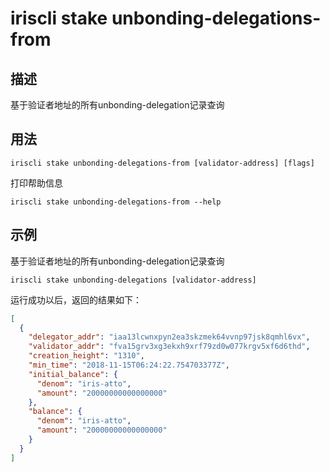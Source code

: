 # iriscli stake unbonding-delegations-from

## 描述

基于验证者地址的所有unbonding-delegation记录查询

## 用法

```
iriscli stake unbonding-delegations-from [validator-address] [flags]
```
打印帮助信息
```
iriscli stake unbonding-delegations-from --help
```

## 示例

基于验证者地址的所有unbonding-delegation记录查询
```
iriscli stake unbonding-delegations [validator-address]
```

运行成功以后，返回的结果如下：

```json
[
  {
    "delegator_addr": "iaa13lcwnxpyn2ea3skzmek64vvnp97jsk8qmhl6vx",
    "validator_addr": "fva15grv3xg3ekxh9xrf79zd0w077krgv5xf6d6thd",
    "creation_height": "1310",
    "min_time": "2018-11-15T06:24:22.754703377Z",
    "initial_balance": {
      "denom": "iris-atto",
      "amount": "20000000000000000"
    },
    "balance": {
      "denom": "iris-atto",
      "amount": "20000000000000000"
    }
  }
]
```
